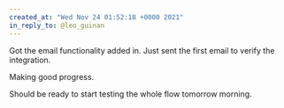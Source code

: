 ```yaml
---
created_at: "Wed Nov 24 01:52:18 +0000 2021"
in_reply_to: @leo_guinan
---
```


Got the email functionality added in. Just sent the first email to verify the integration.

Making good progress.

Should be ready to start testing the whole flow tomorrow morning.